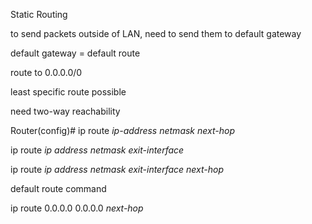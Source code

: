 Static Routing

to send packets outside of LAN, need to send them to default gateway



default gateway = default route

route to 0.0.0.0/0

least specific route possible



need two-way reachability



Router(config)# ip route *ip-address netmask next-hop*



ip route *ip address netmask exit-interface*

ip route *ip address netmask exit-interface next-hop*



default route command

ip route 0.0.0.0 0.0.0.0 *next-hop*

